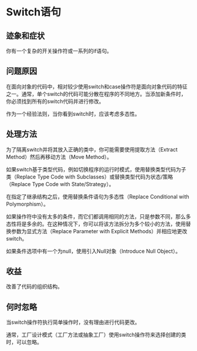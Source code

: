 # Switch语句

## 迹象和症状

你有一个复杂的开关操作符或一系列的if语句。

## 问题原因

在面向对象的代码中，相对较少使用switch和case操作符是面向对象代码的特征之一。通常，单个switch的代码可能分散在程序的不同地方。当添加新条件时，你必须找到所有的switch代码并进行修改。

作为一个经验法则，当你看到switch时，应该考虑多态性。

## 处理方法

为了隔离switch并将其放入正确的类中，你可能需要使用提取方法（Extract Method）然后再移动方法（Move Method）。

如果switch基于类型代码，例如切换程序的运行时模式，使用替换类型代码为子类（Replace Type Code with Subclasses）或替换类型代码为状态/策略（Replace Type Code with State/Strategy）。

在指定了继承结构之后，使用替换条件语句为多态性（Replace Conditional with Polymorphism）。

如果操作符中没有太多的条件，而它们都调用相同的方法，只是参数不同，那么多态性将是多余的。在这种情况下，你可以将该方法拆分为多个较小的方法，使用替换参数为显式方法（Replace Parameter with Explicit Methods）并相应地更改switch。

如果条件选项中有一个为null，使用引入Null对象（Introduce Null Object）。

## 收益

改善了代码的组织结构。

## 何时忽略

当switch操作符执行简单操作时，没有理由进行代码更改。

通常，工厂设计模式（工厂方法或抽象工厂）使用switch操作符来选择创建的类时，可以忽略。
